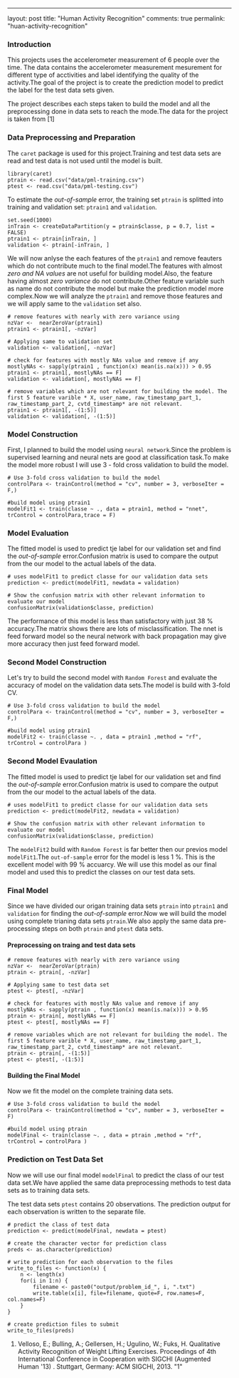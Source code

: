 ---
layout: post
title: "Human Activity Recognition"
comments: true
permalink: "huan-activity-recognition"

### Introduction

This projects uses the accelerometer measurement of 6 people over the time. The data contains the accelerometer measurement mesurement for different type of acctivities and label identifying the quality of the activity.The goal of the project is to create the prediction model to predict the label for the test data sets given.

The project describes each steps taken to build the model and all the preprocessing done in data sets to reach the mode.The data for the project is taken from [1]

### Data Preprocessing and Preparation 

The ```caret``` package is used for this project.Training and test data sets are read and test data is not used until the model is built.

```{r}
library(caret)
ptrain <- read.csv("data/pml-training.csv")
ptest <- read.csv("data/pml-testing.csv")
```

To estimate the *out-of-sample* error, the training set ```ptrain```  is splitted into training and validation set: ```ptrain1``` and ```validation```.  

```{r}
set.seed(1000)
inTrain <- createDataPartition(y = ptrain$classe, p = 0.7, list = FALSE)
ptrain1 <- ptrain[inTrain, ]
validation <- ptrain[-inTrain, ]
```

We will now anlyse the each features of the ```ptrain1``` and remove feauters which do not contribute much to the final model.The features with almost *zero and NA values* are not useful for building model.Also, the feature having almost *zero variance* do not contribute.Other feature variable such as name do not contribute the model but make the prediction model more complex.Now we will analyze the ```ptrain1``` and remove those features and we will apply same to the ```validation``` set also.

```{r}
# remove features with nearly with zero variance using 
nzVar <-  nearZeroVar(ptrain1)
ptrain1 <- ptrain1[, -nzVar]

# Applying same to validation set
validation <- validation[, -nzVar]

# check for features with mostly NAs value and remove if any
mostlyNAs <- sapply(ptrain1 , function(x) mean(is.na(x))) > 0.95
ptrain1 <- ptrain1[, mostlyNAs == F]
validation <- validation[, mostlyNAs == F]

# remove variables which are not relevant for building the model. The first 5 feature varible * X, user_name, raw_timestamp_part_1, raw_timestamp_part_2, cvtd_timestamp* are not relevant.
ptrain1 <- ptrain1[, -(1:5)]
validation <- validation[, -(1:5)]
```

### Model Construction

First, I planned to build the model using ```neural network```.Since the problem is supervised learning and neural nets are good at classification task.To make the model more robust I will use 3 - fold cross validation to build the model.

```{r}
# Use 3-fold cross validation to build the model
controlPara <- trainControl(method = "cv", number = 3, verboseIter = F,)

#build model using ptrain1
modelFit1 <- train(classe ~ ., data = ptrain1, method = "nnet", trControl = controlPara,trace = F)
```


### Model Evaluation
The fitted model is used to predict tje label for our validation set and find the *out-of-sample* error.Confusion matrix is used to compare the output from the our model to the actual labels of the data.

```{r}
# uses modelFit1 to predict classe for our validation data sets
prediction <- predict(modelFit1, newdata = validation)

# Show the confusion matrix with other relevant information to evaluate our model
confusionMatrix(validation$classe, prediction)
```

The performance of this model is less than satisfactory with just 38 % accuracy.The matrix shows there are lots of misclassification. The nnet is feed forward model so the neural network with back propagation may give more accuracy then just feed forward model. 

### Second Model Construction

Let's try to build the second model with ```Random Forest``` and evaluate the accuracy of model on the validation data sets.The model is build with 3-fold CV.

```{r}
# Use 3-fold cross validation to build the model
controlPara <- trainControl(method = "cv", number = 3, verboseIter = F,)

#build model using ptrain1
modelFit2 <- train(classe ~. , data = ptrain1 ,method = "rf", trControl = controlPara )
```

### Second Model Evaulation

The fitted model is used to predict tje label for our validation set and find the *out-of-sample* error.Confusion matrix is used to compare the output from the our model to the actual labels of the data.

```{r}
# uses modelFit1 to predict classe for our validation data sets
prediction <- predict(modelFit2, newdata = validation)

# Show the confusion matrix with other relevant information to evaluate our model
confusionMatrix(validation$classe, prediction)
```

The ```modelFit2``` build with ```Random Forest``` is far better then our previos model ```modelFit1```.The ```out-of-sample``` error for the model is less 1 %. This is the excellent model with 99 % accuarcy. We will use this model as our final model and used this to predict the classes on our test data sets.

### Final Model

Since we have divided our origan training data sets ```ptrain``` into ```ptrain1``` and ```validation``` for finding the *out-of-sample* error.Now we will build the model using complete trianing data sets ```ptrain```.We also apply the same data pre-processing steps on both ```ptrain``` and ```ptest``` data sets.

#### Preprocessing on traing and test data sets 

```{r}
# remove features with nearly with zero variance using 
nzVar <-  nearZeroVar(ptrain)
ptrain <- ptrain[, -nzVar]

# Applying same to test data set
ptest <- ptest[, -nzVar]

# check for features with mostly NAs value and remove if any
mostlyNAs <- sapply(ptrain , function(x) mean(is.na(x))) > 0.95
ptrain <- ptrain[, mostlyNAs == F]
ptest <- ptest[, mostlyNAs == F]

# remove variables which are not relevant for building the model. The first 5 feature varible * X, user_name, raw_timestamp_part_1, raw_timestamp_part_2, cvtd_timestamp* are not relevant.
ptrain <- ptrain[, -(1:5)]
ptest <- ptest[, -(1:5)]
```

#### Building the Final Model
Now we fit the model on the complete training data sets.

```{r}
# Use 3-fold cross validation to build the model
controlPara <- trainControl(method = "cv", number = 3, verboseIter = F)

#build model using ptrain
modelFinal <- train(classe ~. , data = ptrain ,method = "rf", trControl = controlPara )

```

### Prediction on Test Data Set
Now we will use our final model ```modelFinal``` to predict the class of our test data set.We have applied the same data preprocessing methods to test data sets as to training data sets.

The test data sets ```ptest``` contains 20 observations. The prediction output for each observation is written to the separate file.

```{r}
# predict the class of test data
prediction <- predict(modelFinal, newdata = ptest)

# create the character vector for prediction class
preds <- as.character(prediction)

# write prediction for each observation to the files
write_to_files <- function(x) {
    n <- length(x)
    for(i in 1:n) {
        filename <- paste0("output/problem_id_", i, ".txt")
        write.table(x[i], file=filename, quote=F, row.names=F, col.names=F)
    }
}

# create prediction files to submit
write_to_files(preds)
```

1. Velloso, E.; Bulling, A.; Gellersen, H.; Ugulino, W.; Fuks, H. Qualitative Activity Recognition of Weight Lifting Exercises. Proceedings of 4th International Conference in Cooperation with SIGCHI (Augmented Human '13) . Stuttgart, Germany: ACM SIGCHI, 2013. "1"